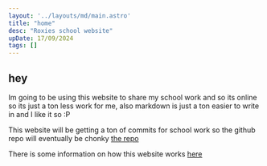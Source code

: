 ```yaml
---
layout: '../layouts/md/main.astro'
title: "home"
desc: "Roxies school website"
upDate: 17/09/2024
tags: []
---
```

## hey

Im going to be using this website to share my school work and so its online so its just a ton less work for me, also markdown is just a ton easier to write in and I like it so :P

This website will be getting a ton of commits for school work so the github repo will eventually be chonky
[the repo](https://github.com/roxelic-school/site)

There is some information on how this website works [here](./web)